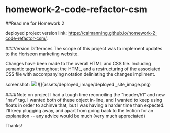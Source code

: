 # homework-2-code-refactor-csm

##Read me for Homework 2

deployed project version link: https://calmanning.github.io/homework-2-code-refactor-csm/.

###Version Differnces
The scope of this project was to implement updates to the Horiseon marketing website. 

Changes have been made to the overall HTML and CSS file. Including semantic tags throughout the HTML, and a restructuring of the associated CSS file with accompanying notation deliniating the changes impliment.

screenshot:
![](assets/deployed_image/deployed_site_image.png)
![](assets/deployed_image/deployed _site_image.png)

####Note on project
I had a tough time reconciling the "header/h1" and new "nav" tag. I wanted both of these object in-line, and I wanted to keep using floats in order to achinve that, but I was having a harder time than expected. I'll keep plugging away, and apart from going back to the lection for an explanation -- any advice would be much (very much appreciated)

Thanks!
